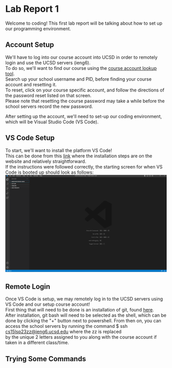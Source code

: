 # Lab Report 1  
Welcome to coding! This first lab report will be talking about how to set up our programming environment.  
## Account Setup  
We'll have to log into our course account into UCSD in order to remotely login and use the UCSD servers (ieng6).  
To do so, we'll want to find our course using the [course account lookup tool](https://sdacs.ucsd.edu/~icc/index.php).  
Search up your school username and PID, before finding your course account and resetting it.  
To reset, click on your course specific account, and follow the directions of the password reset listed on that screen.  
Please note that resetting the course password may take a while before the school servers record the new password.  
  
  
After setting up the account, we'll need to set-up our coding environment, which will be Visual Studio Code (VS Code).  
## VS Code Setup  
To start, we'll want to install the platform VS Code!  
This can be done from this [link](https://code.visualstudio.com/) where the installation steps are on the website and relatively straightforward.  
If the instructions were followed correctly, the starting screen for when VS Code is booted up should look as follows:  
![Image](VS_Lab1.PNG)  

## Remote Login  
Once VS Code is setup, we may remotely log in to the UCSD servers using VS Code and our setup course account!  
First thing that will need to be done is an installation of git, found [here](https://gitforwindows.org/).  
After installation, git bash will need to be selected as the shell, which can be done by clicking the "+" button next to powershell.
From then on, you can access the school servers by running the command $ ssh cs15lsp23zz@ieng6.ucsd.edu where the zz is replaced  
by the unique 2 letters assigned to you along with the course account if taken in a different class/time.  


  
  
## Trying Some Commands  
